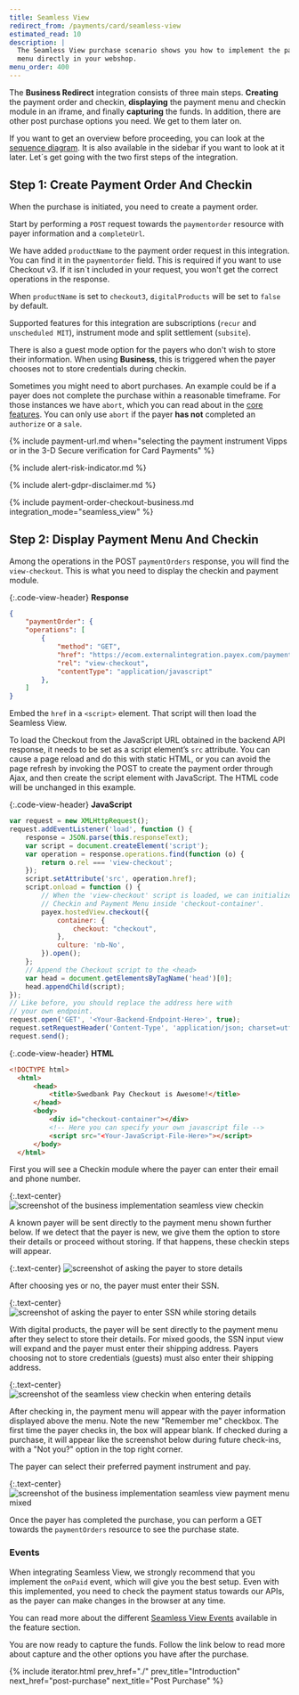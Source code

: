```yaml
---
title: Seamless View
redirect_from: /payments/card/seamless-view
estimated_read: 10
description: |
  The Seamless View purchase scenario shows you how to implement the payment
  menu directly in your webshop.
menu_order: 400
---
```


The **Business Redirect** integration consists of three main steps.
**Creating** the payment order and checkin, **displaying** the payment menu and
checkin module in an iframe, and finally **capturing** the funds. In addition,
there are other post purchase options you need. We get to them later on.

If you want to get an overview before proceeding, you can look at the
[sequence diagram][sequence-diagrams]. It is also available in the sidebar if
you want to look at it later. Let´s get going with the two first steps of the
integration.

## Step 1: Create Payment Order And Checkin

When the purchase is initiated, you need to create a payment order.

Start by performing a `POST` request towards the `paymentorder` resource
with payer information and a `completeUrl`.

We have added `productName` to the payment order request in this integration.
You can find it in the `paymentorder` field. This is required if you want to use
Checkout v3. If it isn´t included in your request, you won't get the correct
operations in the response.

When `productName` is set to `checkout3`, `digitalProducts` will be set to
`false` by default.

Supported features for this integration are subscriptions (`recur` and
`unscheduled MIT`), instrument mode and split settlement (`subsite`).

There is also a guest mode option for the payers who don't wish to store their
information. When using **Business**, this is triggered when the payer
chooses not to store credentials during checkin.

Sometimes you might need to abort purchases. An example could be if a payer does
not complete the purchase within a reasonable timeframe. For those instances we
have `abort`, which you can read about in the [core features][abort-feature].
You can only use `abort` if the payer **has not** completed an `authorize` or a
`sale`.

{% include payment-url.md when="selecting the payment instrument Vipps or in the
3-D Secure verification for Card Payments" %}

{% include alert-risk-indicator.md %}

{% include alert-gdpr-disclaimer.md %}

{% include payment-order-checkout-business.md integration_mode="seamless_view" %}

## Step 2: Display Payment Menu And Checkin

Among the operations in the POST `paymentOrders` response, you will find the
`view-checkout`. This is what you need to display the checkin and payment
module.

{:.code-view-header}
**Response**

```json
{
    "paymentOrder": {
    "operations": [
        {
            "method": "GET",
            "href": "https://ecom.externalintegration.payex.com/payment/core/js/px.payment.client.js?token=dd728a47e3ec7be442c98eafcfd9b0207377ce04c793407eb36d07faa69a32df&culture=sv-SE&_tc_tid=30f2168171e142d38bcd4af2c3721959",
            "rel": "view-checkout",
            "contentType": "application/javascript"
        },
    ]
}
```

Embed the `href` in a `<script>` element. That script will then load the
Seamless View.

To load the Checkout from the JavaScript URL obtained in the backend API
response, it needs to be set as a script element’s `src` attribute. You can
cause a page reload and do this with static HTML, or you can avoid the page
refresh by invoking the POST to create the payment order through Ajax, and then
create the script element with JavaScript. The HTML code will be unchanged in
this example.

{:.code-view-header}
**JavaScript**

```js
var request = new XMLHttpRequest();
request.addEventListener('load', function () {
    response = JSON.parse(this.responseText);
    var script = document.createElement('script');
    var operation = response.operations.find(function (o) {
        return o.rel === 'view-checkout';
    });
    script.setAttribute('src', operation.href);
    script.onload = function () {
        // When the 'view-checkout' script is loaded, we can initialize the
        // Checkin and Payment Menu inside 'checkout-container'.
        payex.hostedView.checkout({
            container: {
                checkout: "checkout",
            },
            culture: 'nb-No',
        }).open();
    };
    // Append the Checkout script to the <head>
    var head = document.getElementsByTagName('head')[0];
    head.appendChild(script);
});
// Like before, you should replace the address here with
// your own endpoint.
request.open('GET', '<Your-Backend-Endpoint-Here>', true);
request.setRequestHeader('Content-Type', 'application/json; charset=utf-8');
request.send();
```

{:.code-view-header}
**HTML**

```html
<!DOCTYPE html>
  <html>
      <head>
          <title>Swedbank Pay Checkout is Awesome!</title>
      </head>
      <body>
          <div id="checkout-container"></div>
          <!-- Here you can specify your own javascript file -->
          <script src="<Your-JavaScript-File-Here>"></script>
      </body>
  </html>
```

First you will see a Checkin module where the payer can enter their email and
phone number.

{:.text-center}
![screenshot of the business implementation seamless view checkin][login-checkin]

A known payer will be sent directly to the payment menu shown further below. If
we detect that the payer is new, we give them the option to store their details
or proceed without storing. If that happens, these checkin steps will appear.

{:.text-center}
![screenshot of asking the payer to store details][checkin-new-payer]

After choosing yes or no, the payer must enter their SSN.

{:.text-center}
![screenshot of asking the payer to enter SSN while storing details][checkin-new-payer-ssn]

With digital products, the payer will be sent directly to the payment menu after
they select to store their details. For mixed goods, the SSN input view will
expand and the payer must enter their shipping address. Payers choosing not to
store credentials (guests) must also enter their shipping address.

{:.text-center}
![screenshot of the seamless view checkin when entering details][checkin-enter-details-mixed]

After checking in, the payment menu will appear with the payer information
displayed above the menu. Note the new "Remember me" checkbox. The first time
the payer checks in, the box will appear blank. If checked during a purchase, it
will appear like the screenshot below during future check-ins, with a "Not you?"
option in the top right corner.

The payer can select their preferred payment instrument and pay.

{:.text-center}
![screenshot of the business implementation seamless view payment menu mixed][seamless-payment-menu-mixed]

Once the payer has completed the purchase, you can perform a GET towards the
`paymentOrders` resource to see the purchase state.

### Events

When integrating Seamless View, we strongly recommend that you implement the
`onPaid` event, which will give you the best setup. Even with this implemented,
you need to check the payment status towards our APIs, as the payer can make
changes in the browser at any time.

You can read more about the different [Seamless View
Events][seamless-view-events] available in the feature section.

You are now ready to capture the funds. Follow the link below to read more about
capture and the other options you have after the purchase.

{% include iterator.html prev_href="./"
                         prev_title="Introduction"
                         next_href="post-purchase"
                         next_title="Post Purchase" %}

[abort-feature]: /checkout-v3/business/features/core/abort
[sequence-diagrams]: /checkout-v3/sequence-diagrams#business-seamless-view
[login-checkin]: /assets/img/checkout/checkin.png
[seamless-view-events]: /checkout-v3/business/features/technical-reference/seamless-view-events
[seamless-payment-menu-mixed]: /assets/img/checkout/checkout-v3-business-seamless-menu.png
[checkin-enter-details-mixed]: /assets/img/checkout/checkin-enter-shipping-address.png
[checkin-new-payer]: /assets/img/checkout/checkin-new-payer.png
[checkin-new-payer-ssn]: /assets/img/checkout/checkin-new-payer-ssn.png
